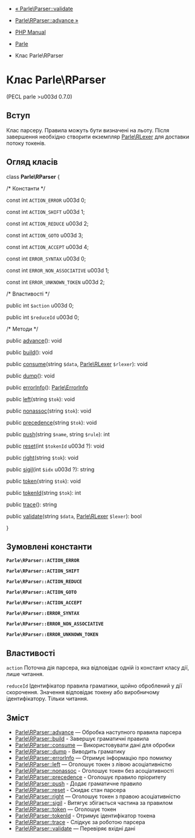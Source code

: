 - [« Parle\Parser::validate](parle-parser.validate.md)
- [Parle\RParser::advance »](parle-rparser.advance.md)

- [PHP Manual](index.md)
- [Parle](book.parle.md)
- Клас Parle\RParser

# Клас Parle\RParser

(PECL parle \>u003d 0.7.0)

## Вступ

Клас парсеру. Правила можуть бути визначені на льоту. Після завершення
необхідно створити екземпляр [Parle\RLexer](class.parle-rlexer.md) для
доставки потоку токенів.

## Огляд класів

class **Parle\RParser** {

/\* Константи \*/

const int `ACTION_ERROR` u003d 0;

const int `ACTION_SHIFT` u003d 1;

const int `ACTION_REDUCE` u003d 2;

const int `ACTION_GOTO` u003d 3;

const int `ACTION_ACCEPT` u003d 4;

const int `ERROR_SYNTAX` u003d 0;

const int `ERROR_NON_ASSOCIATIVE` u003d 1;

const int `ERROR_UNKNOWN_TOKEN` u003d 2;

/\* Властивості \*/

public int `$action` u003d 0;

public int `$reduceId` u003d 0;

/\* Методи \*/

public [advance](parle-rparser.advance.md)(): void

public [build](parle-rparser.build.md)(): void

public [consume](parle-rparser.consume.md)(string `$data`,
[Parle\RLexer](class.parle-rlexer.md) `$rlexer`): void

public [dump](parle-rparser.dump.md)(): void

public [errorInfo](parle-rparser.errorinfo.md)():
[Parle\ErrorInfo](class.parle-errorinfo.md)

public [left](parle-rparser.left.md)(string `$tok`): void

public [nonassoc](parle-rparser.nonassoc.md)(string `$tok`): void

public [precedence](parle-rparser.precedence.md)(string `$tok`): void

public [push](parle-rparser.push.md)(string `$name`, string `$rule`):
int

public [reset](parle-rparser.reset.md)(int `$tokenId` u003d ?): void

public [right](parle-rparser.right.md)(string `$tok`): void

public [sigil](parle-rparser.sigil.md)(int `$idx` u003d ?): string

public [token](parle-rparser.token.md)(string `$tok`): void

public [tokenId](parle-rparser.tokenid.md)(string `$tok`): int

public [trace](parle-rparser.trace.md)(): string

public [validate](parle-rparser.validate.md)(string `$data`,
[Parle\RLexer](class.parle-rlexer.md) `$lexer`): bool

}

## Зумовлені константи

**`Parle\RParser::ACTION_ERROR`**

**`Parle\RParser::ACTION_SHIFT`**

**`Parle\RParser::ACTION_REDUCE`**

**`Parle\RParser::ACTION_GOTO`**

**`Parle\RParser::ACTION_ACCEPT`**

**`Parle\RParser::ERROR_SYNTAX`**

**`Parle\RParser::ERROR_NON_ASSOCIATIVE`**

**`Parle\RParser::ERROR_UNKNOWN_TOKEN`**

## Властивості

`action`
Поточна дія парсера, яка відповідає одній із констант класу
дії, лише читання.

`reduceId`
Ідентифікатор правила граматики, щойно оброблений у дії
скорочення. Значення відповідає токену або виробничому
ідентифікатору. Тільки читання.

## Зміст

- [Parle\RParser::advance](parle-rparser.advance.md) — Обробка
наступного правила парсера
- [Parle\RParser::build](parle-rparser.build.md) - Завершує
граматичні правила
- [Parle\RParser::consume](parle-rparser.consume.md) — Використовувати
дані для обробки
- [Parle\RParser::dump](parle-rparser.dump.md) - Виводить граматику
- [Parle\RParser::errorInfo](parle-rparser.errorinfo.md) — Отримує
інформацію про помилку
- [Parle\RParser::left](parle-rparser.left.md) — Оголошує токен з
лівою асоціативністю
- [Parle\RParser::nonassoc](parle-rparser.nonassoc.md) - Оголошує
токен без асоціативності
- [Parle\RParser::precedence](parle-rparser.precedence.md) -
Оголошує правило пріоритету
- [Parle\RParser::push](parle-rparser.push.md) - Додає
граматичне правило
- [Parle\RParser::reset](parle-rparser.reset.md) - Скидає
стан парсера
- [Parle\RParser::right](parle-rparser.right.md) — Оголошує токен з
правою асоціативністю
- [Parle\RParser::sigil](parle-rparser.sigil.md) - Витягує
збігається частина за правилом
- [Parle\RParser::token](parle-rparser.token.md) — Оголошує токен
- [Parle\RParser::tokenId](parle-rparser.tokenid.md) - Отримує
ідентифікатор токена
- [Parle\RParser::trace](parle-rparser.trace.md) - Слідкує за роботою
парсера
- [Parle\RParser::validate](parle-rparser.validate.md) — Перевіряє
вхідні дані
